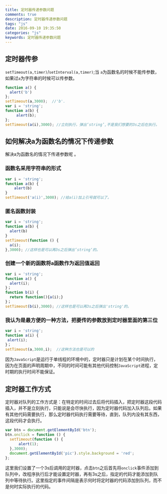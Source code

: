 ```yaml
---
title: 定时器传递参数问题
comments: true
description: 定时器传递参数问题
tags: "js"
date: 2016-09-10 19:35:50
categories: "js"
keywords: 定时器传递参数问题
---
```


## 定时器传参

`setTimeout(a,timer)`/`setInterval(a,timer)`;当 `a`为函数名的时候不能传参数，如果过`a`为字符串的时候可以传参数。

```js
function a() {
  alert('b')
};
setTimeout(a,3000);  //'b'.
var i = 'string';
function a(b) {
     alert(b);
};
setTimeout(a(i),3000); //立刻执行，弹出‘string’,不是我们想要的3s之后在执行。
```

## 如何解决a为函数名的情况下传递参数

解决a为函数名的情况下传递参数呢 。

### 函数名采用字符串的形式

```js
var i = 'string';
function a(b) {
    alert(b)
}
setTimeout('a(i)',3000); //给a(i)加上引号就可以了。
```

### 匿名函数封装

```js
var i = 'string';
function a(b) {
  alert(b)
}
setTimeout(function () {
  a(i);
},3000); //这样也是可以再3s之后弹出’string‘的。
```

### 创建一个新的函数将a函数作为返回值返回

```js
var i = 'string';
function a() {
  alert(i);
}；
function b(i) {
  return function(){a(i);}
}；
setTimeout(b(i),3000); //这样也是可以再3s之后弹出'string'的。
```

### 我认为是最方便的一种方法，把要传的参数放到定时器里面的第三位

```js
var i = 'string';
function a(i) {
 alert(i);
}；
setTimeout(a,3000,i);  //这种方法也是可以的
```

因为`JavaScript`是运行于单线程的环境中的，定时器只是计划在某个时间执行，因为在页面的声明周期中，不同的时间可能有其他代码控制`JavaScript`进程，定时期的执行时间不能保证。

## 定时器工作方式

定时器对队列的工作方式是：在特定的时间过去后将代码插入，把定时器这段代码插入，并不是立刻执行，只能说是会尽快执行，因为定时器代码加入队列后。如果有其他代码需要执行，那么定时器代码执行需要等待，直到，队列内没有其东西，这段代码才会执行。

```js
var btn = document.getElementById('btn');
btn.onclick = function () {
  setTimeout(function () {
      alert(1);
  },3000);
  document.getElementById('pic').style.background = 'red';
};
```

这里我们设置了一个3s后调用的定时器，点击`btn`之后首先将`onclick`事件添加到队列中，改程序执行后才能设置定时器，再有3s之后，指定的代码才能添加到队列中等待执行。这里指定的事件间隔是表示何时将定时器的代码添加到队列，而不是何时实际执行的代码。
